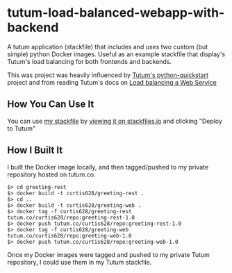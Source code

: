 # tutum-load-balanced-webapp-with-backend
A tutum application (stackfile) that includes and uses two custom (but simple) python Docker images. Useful as an example stackfile that display's Tutum's load balancing for both frontends and backends.

This was project was heavily influenced by [Tutum's python-quickstart](https://github.com/tutumcloud/quickstart-python) project and from reading Tutum's docs on [Load balancing a Web Service](https://support.tutum.co/support/solutions/articles/5000050235-load-balancing-a-web-service)

## How You Can Use It
You can use [my stackfile](blob/master/tutum.yml) by [viewing it on stackfiles.io](https://stackfiles.io/registry/568ed2e5a23daa0100bcd373) and clicking "Deploy to Tutum"

## How I Built It
I built the Docker image locally, and then tagged/pushed to my private repository hosted on tutum.co.

```
$> cd greeting-rest
$> docker build -t curtis628/greeting-rest .
$> cd ..
$> docker build -t curtis628/greeting-web .
$> docker tag -f curtis628/greeting-rest tutum.co/curtis628/repo:greeting-rest-1.0
$> docker push tutum.co/curtis628/repo:greeting-rest-1.0
$> docker tag -f curtis628/greeting-web tutum.co/curtis628/repo:greeting-web-1.0
$> docker push tutum.co/curtis628/repo:greeting-web-1.0 
```

Once my Docker images were tagged and pushed to my private Tutum repository, I could use them in my Tutum stackfile.
